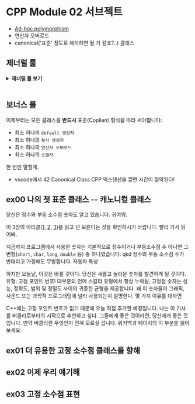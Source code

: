 # CPP Module 02 서브젝트

- [Ad-hoc polymorphism](https://en.wikipedia.org/wiki/Ad_hoc_polymorphism)
- 연산자 오버로드
- canonical('표준' 정도로 해석하면 될 거 같죠?..) 클래스

## 제너럴 룰
<details>
<summary> <b> 제너럴 룰 보기 </b>  </summary><br>
<div markdown="1">
  
- 헤더 안에 구현된 모든 기능(템플릿의 경우는 제외) 및 보호되지 않은 헤더는 exercise 0점을 의미합니다.
- 모든 **출력은 표준 출력으로** 하며, 특별히 지정하지 않는 한 **개행(\n)으로 끝납니다.**
- 부과된 파일 이름 뒤에는 letter, 클래스 이름, 함수 이름, 메서드 이름이 와야합니다.
- 기억하십시오: 이제 더 이상 C가 아닌 C++로 코딩하고 있습니다. 따라서:
  - 다음 기능은 **금지**되어 있으며 사용시 0점 처리를 받습니다. 묻지도 따지지도 마시오: ***alloc, *printf, free*
  - 기본적으로 표준 라이브러리의 모든 것을 사용할 수 있습니다. **그러나** C++ 버전의 함수를 사용하는 것이 현명할 것입니다.
    당신은 C에 익숙합니다. 당신이 아는 것을 유지하는 대신, C++ 버전의 함수를 사용하는 것이 현명할 것입니다. 결국 이건 새로운 언어입니다.
  - 그리고 **네, 안돼요.** 써도 될 때까지는 [STL](https://www.cplusplus.com/reference/stl/)을 사용할 수 없습니다.(즉, 모듈08 전에는 안됨).
  - 이는 include <algorithm>을 필요로 하는 모든 것은--벡터/리스트/맵/등등--다 안된다는 뜻입니다.
- 명시적으로 금지된 기능 또는 기계의 사용은 묻지도 따지지도 않고 0점 처리됩니다.
- 또한, 달리 명시되지 않는 한 C++ 키워드 **using namespace**및 **friend**는 금지되어 있습니다.
  - 그들의 사용은 질문없이 **-42점**으로 처리 될 것입니다.
- 클래스와 관련된 파일은 달리 명시되지 않는 한 항상 **ClassName.hpp** 및 **ClassName.cpp**입니다.
- Turn-in 디렉토리는 **ex00/**, **ex01/**, ... , **exn/**.
- 예제를 철저하게 읽어야합니다. exercise의 설명에서는 명확하지 않았던 요구 사항을 포함하고 있을 수 있습니다.
  만약 뭔가 모호해 보인다면, 당신이 **C++**를 충분히 이해하지 못한 것입니다.
- 앞에서부터 배운 **C++** 도구는 사용할 수 있으므로, external 라이브러리는 사용할 수 없습니다. 그리고 물어보기 전에 말해드려요:
  - 그것은 또한 **C++11과 파생 모델**, **Boost** 또는 C++ 없으면 못사는 놀라운 기술을 갖춘 친구가 알려준 그 어떤 것도 안된다는 뜻입니다.
  - = 범위 기반 for문 C++11이니까 사용 금지..
- 상당한 양의 클래스들을 제출해야 할 수도 있습니다. 이것은 좋아하는 텍스트 편집기를 스크립팅할 수 없다면 지루해 보일 수 있습니다.
- 시작하기 전에 각 exercise를 **완전히** 읽으십시오! 진짜로요, 읽으세요.
- 사용할 컴파일러는 **clang++**입니다.
- 코드는 다음 플래그를 사용하여 컴파일해야합니다: **-Wall -Wextra -Werror**
- 당신의 각 includes는 다른 includes들과 독립적으로 포함될 수 있어야 합니다. Includes는 분명히 그들이 의존하는 다른 모든 include를 포함해야합니다.
- 궁금할까봐: **C++에서는 코딩 스타일이 적용되지 않습니다.** 원하는 스타일 아무거나 사용 가능, 제한 없음. **하지만, 동료 평가자가 읽을 수 없는 코드는 채점 받을 수 없겠죠**
- 이제 중요한 사항 : 서브젝트에 명시적으로 설명하지 않는 한 **프로그램에 의해 채점되지 않습니다**. 따라서, 여러분은 exercise를 선택하는 방법에 있어서 어느 정도의 자유가 주어집니다. 하지만, 각 exercise의 제한조건에 유의하고, **게으르지 마세요**, 연습문제들이 제공해야되는 **많은 것들을 놓치게 될거예요!**
- **제출하는 파일에 일부 관계없는 파일이 있는 것은 문제가 되지 않습니다.** 요청한 파일보다 더 많은 파일로 코드를 분리할 수도 있습니다.
  결과가 프로그램에 의해 채점되지 않는 한, **자유롭게 하세요.**
- 비록 서브젝트의 exercise가 짧더라도, 알아야 할 것을 확실히 이해하고, 가능한 최선의 방법으로 풀었다는 것을 확실히 하기 위해 시간을 들이는 것은 가치가 있습니다.
- 오딘의 이름으로, 토르의 이름으로! 머리를 쓰세요!!!
  
 </div> 
 </details>
 <BR>


## 보너스 룰
이제부터는 모든 클래스를 **반드시** 표준(Coplien) 형식을 따라 써야합니다:

- 최소 하나의 `default 생성자`
- 최소 하나의 `복사 생성자`
- 최소 하나의 `연산자 오버로드`
- 최소 하나의 `소멸자`

한 번만 말할게.

- vscode에서 42 Canonical Class CPP 익스텐션을 깔면 시간이 절약된다!

## ex00 나의 첫 표준 클래스 -- 캐노니컬 클래스

당신은 정수와 부동 소수점 숫자도 알고 있습니다. 귀여워.

이 3장의 아티클([1](https://www.cprogramming.com/tutorial/floating_point/understanding_floating_point.html), [2](https://www.cprogramming.com/tutorial/floating_point/understanding_floating_point_representation.html), [3](https://www.cprogramming.com/tutorial/floating_point/understanding_floating_point_printing.html))를 읽고 넌 모른다는 것을 확인하시기 바랍니다. 빨리 가서 읽어봐.

지금까지 프로그램에서 사용한 숫자는 기본적으로 정수이거나 부동소수점 수 아니면 그 변형(`short`, `char`, `long`, `double` 등) 중 하나였습니다. qkd 정수와 부동 소수점 수가 반대라고 가정해도 무방합니다.
자동차 특성

하지만 오늘날, 이것은 바뀔 것이다. 당신은 새롭고 놀라운 숫자를 발견하게 될 것이다.
유형: 고정 포인트 번호! 대부분의 언어 스칼라 유형에서 항상 누락됨, 고정점
숫자는 성능, 정확도, 범위 및 정밀도 사이의 귀중한 균형을 제공합니다.
왜 이 숫자들이 그래픽, 사운드 또는 과학적 프로그래밍에 널리 사용되는지 설명한다.
몇 가지 이유를 대자면

C++에는 고정 포인트 번호가 없기 때문에 오늘 직접 추가할 예정입니다. 나는 이 기사를 버클리로부터의 시작으로 추천하고 싶다. 그들에게 좋은 것이라면, 당신에게 좋은 것입니다. 만약
버클리란 무엇인지 전혀 모르실 겁니다. 위키백과 페이지의 이 부분을 읽어보세요.


## ex01 더 유용한 고정 소수점 클래스를 향해
## ex02 이제 우리 얘기해
## ex03 고정 소수점 표현
